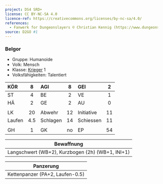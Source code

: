 ```yaml
---
project: DS4 SRD+
license: CC BY-NC-SA 4.0
licence-ref: https://creativecommons.org/licenses/by-nc-sa/4.0/
references: 
  - Fanwerk for Dungeonslayers © Christian Kennig (https://www.dungeonslayers.net/)
source: D2GO #1
---
```


### Belgor

- Gruppe: Humanoide
- Volk: Mensch
- Klasse: [Krieger](../../grw/charaktere-klasse-krieger.md) 1
- Volksfähigkeiten: Talentiert

| KÖR    |  8  | AGI      |  8  | GEI        |  2  |
| :----- | :-: | :------- | :-: | :--------- | :-: |
| ST     |  4  | BE       |  2  | VE         |  1  |
| HÄ     |  2  | GE       |  2  | AU         |  0  |
|        |     |          |     |            |     |
| LK     | 20  | Abwehr   | 12  | Initiative | 11  |
| Laufen | 4.5 | Schlagen | 14  | Schiessen  | 11  |
|        |     |          |     |            |     |
| GH     |  1  | GK       | no  | EP         | 54  |

|                    Bewaffnung                    |
| :----------------------------------------------: |
| Langschwert (WB+2), Kurzbogen (2h) (WB+1, INI+1) |

|            Panzerung            |
| :-----------------------------: |
| Kettenpanzer (PA+2, Laufen-0.5) |

